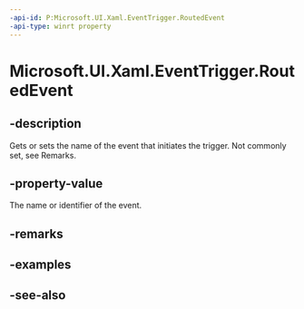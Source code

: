 ```yaml
---
-api-id: P:Microsoft.UI.Xaml.EventTrigger.RoutedEvent
-api-type: winrt property
---
```


<!-- Property syntax
public Windows.UI.Xaml.RoutedEvent RoutedEvent { get;  set; }
-->

# Microsoft.UI.Xaml.EventTrigger.RoutedEvent

## -description
Gets or sets the name of the event that initiates the trigger. Not commonly set, see Remarks.

## -property-value
The name or identifier of the event.

## -remarks

## -examples

## -see-also
